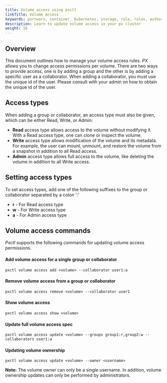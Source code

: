 ```yaml
---
title: Volume access using pxctl
linkTitle: Volume Access
keywords: portworx, container, Kubernetes, storage, role, roles, authorization, authentication, volume, access
description: Learn to update volume access in your px cluster
weight: 16
---
```


## Overview
This document outlines how to manage your volume access rules. _PX_ allows you to change access permissions per volume. There are two ways to provide access, one is by adding a group and the other is by adding a specific user as a collaborator. When adding a collaborator, you must use the unique id of the user. Please consult with your admin on how to obtain the unique id of the user.

## Access types
When adding a group or collaborator, an access type must also be given, which can be either Read, Write, or Admin:

* __Read__ access type allows access to the volume without modifying it. With a Read access type, one can clone or inspect the volume.
* __Write__ access type allows modification of the volume and its metadata. For example, the user can mount, unmount, and restore the volume from a snapshot in addition to all Read access.
* __Admin__ access type allows full access to the volume, like deleting the volume in addition to all Write access.


## Setting access types
To set access types, add one of the following suffixes to the group or collaborator separated by a colon ':'

* __r__ - For Read access type
* __w__ - For Write access type
* __a__ - For Admin access type

## Volume access commands
_Pxctl_ supports the following commands for updating volume access permissions.

#### Add volume access for a single group or collaborator ####

```text
pxctl volume access add <volume> --collaborator user1:a
```

#### Remove volume access from a group or collaborator ####

```text
pxctl volume access remove <volume> --collaborator user1
```

#### Show volume access ####

```text
pxctl volume access show <volume>
```

#### Update full volume access spec ####

```text
pxctl volume access update <volume> --groups group1:r,group2:w --collaborators user1:a
```

#### Updating volume ownership ####

```text
pxctl volume access update <volume> --owner <username>
```

__Note:__ The volume owner can only be a single username. In addition, volume ownership updates can only be performed by administrators.
